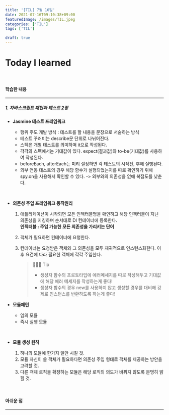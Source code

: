 ```yaml
---
title: '[TIL] 7월 16일'
date: 2021-07-16T09:10:38+09:00
featuredImage: /images/TIL.jpeg
categories: ['TIL']
tags: ['TIL']

draft: true
---
```


# Today I learned

<br>

<!--more-->

#### 학습한 내용

---

##### 1. 자바스크립트 패턴과 테스트 2장

- **Jasmine 테스트 프레임워크**

  - 행위 주도 개발 방식 : 테스트를 할 내용을 문장으로 서술하는 방식
  - 테스트 꾸러미는 describe문 단위로 나뉘어진다.
  - 스펙은 개별 테스트를 의미하며 it으로 작성된다.
  - 각각의 스펙에서는 기대값이 있다. expect(결과값)와 to-be(기대값)를 사용하여 작성된다.
  - beforeEach, afterEach는 미리 설정하면 각 테스트의 시작전, 후에 실행된다.
  - 외부 연동 테스트의 경우 해당 함수가 실행되었는지를 따로 확인하기 위해 spy.on을 사용해서 확인할 수 있다. -> 외부와의 의존성을 없애 복잡도를 낮춘다.

<br>

- **의존성 주입 프레임워크 동작원리**

  1. 애플리케이션이 시작되면 모든 인젝터블명을 확인하고 해당 인젝터블이 지닌 의존성을 지칭하며 순서대로 DI 컨테이너에 등록한다.<br>
     **인젝터블 : 주입 가능한 모든 의존성을 가리키는 단어**
  2. 객체가 필요하면 컨테이너에 요청한다.
  3. 컨테이너는 요청받은 객체와 그 의존성을 모두 재귀적으로 인스턴스화한다. 이후 요건에 다라 필요한 객체에 각각 주입한다.

     > 🙋🏻‍♂️ Tip
     >
     > - 생성자 함수의 프로토타입에 에러메세지를 따로 작성해두고 기대값에 해당 에러 메세지를 작성하는게 좋다!
     > - 생성자 함수의 경우 new를 사용하지 않고 생성할 경우를 대비해 강제로 인스턴스를 반환하도록 하는게 좋다!

- **모듈패턴**
  - 임의 모듈
  - 즉시 실행 모듈

<br>

- **모듈 생성 원칙**

  1. 하나의 모듈에 한가지 일만 시킬 것.
  2. 모듈 자신이 쓸 객체가 필요하다면 의존성 주입 형태로 객체를 제공하는 방안을 고려할 것.
  3. 다른 객체 로직을 확장하는 모듈은 해당 로직의 의도가 바뀌지 않도록 분명히 밝힐 것.

<br>

#### 아쉬운 점

---
